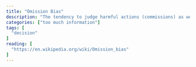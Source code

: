 ```yaml
---
title: "Omission Bias"
description: "The tendency to judge harmful actions (commissions) as worse, or less moral, than equally harmful inactions (omissions)."
categories: ["too much information"]
tags: [
  "decision"
]
reading: [
  "https://en.wikipedia.org/wiki/Omission_bias"
]
---
```


